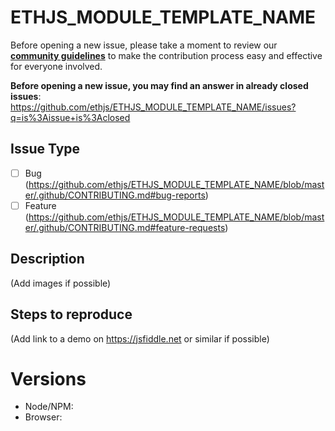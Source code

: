 # ETHJS_MODULE_TEMPLATE_NAME

Before opening a new issue, please take a moment to review our [**community guidelines**](https://github.com/ethjs/ETHJS_MODULE_TEMPLATE_NAME/blob/master/.github/CONTRIBUTING.md) to make the contribution process easy and effective for everyone involved.

**Before opening a new issue, you may find an answer in already closed issues**:
https://github.com/ethjs/ETHJS_MODULE_TEMPLATE_NAME/issues?q=is%3Aissue+is%3Aclosed

## Issue Type

- [ ] Bug (https://github.com/ethjs/ETHJS_MODULE_TEMPLATE_NAME/blob/master/.github/CONTRIBUTING.md#bug-reports)
- [ ] Feature (https://github.com/ethjs/ETHJS_MODULE_TEMPLATE_NAME/blob/master/.github/CONTRIBUTING.md#feature-requests)

## Description

(Add images if possible)

## Steps to reproduce

(Add link to a demo on https://jsfiddle.net or similar if possible)

# Versions

- Node/NPM:
- Browser:
